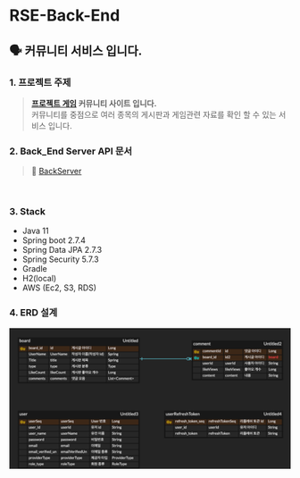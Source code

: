 # RSE-Back-End
🗣️ 커뮤니티 서비스 입니다.
---

### 1. 프로젝트 주제
>  **[프로젝트 게임](https://play.google.com/store/apps/details?id=com.DefaultCompany.Team_Project) 커뮤니티 사이트 입니다.**   
> 커뮤니티를 중점으로 여러 종목의 게시판과 게임관련 자료를 확인 할 수 있는 서비스 입니다.
     </br>

### 2. Back_End Server API 문서
> 🔗 [BackServer](http://15.165.122.126:8080/swagger-ui/index.html#/)
</br>

### 3. Stack
- Java 11
- Spring boot 2.7.4
- Spring Data JPA 2.7.3
- Spring Security 5.7.3
- Gradle
- H2(local)
- AWS (Ec2, S3, RDS)
  </br>

### 4. ERD 설계
![ERD 설계](./img/ERD-RSE.png)
</br>
